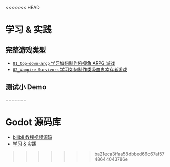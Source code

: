 <<<<<<< HEAD
# 学习 & 实践

## 完整游戏类型

- [`01_top-down-argp` 学习如何制作俯视角 ARPG 游戏](./01_top-down-argp/README.md)
- [`02_Vampire Survivors` 学习如何制作类吸血鬼幸存者游戏](./02_Vampire%20Survivors/README.md)

## 测试小 Demo
=======
# Godot 源码库

- [bilibli 教程视频源码](./bilibli/README.md)
- [学习 & 实践](./study/README.md)
>>>>>>> ba21eca3ffaa58dbbed66c67af5748644043786e
